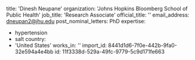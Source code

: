 title: 'Dinesh Neupane'
organization: 'Johns Hopkins Bloomberg School of Public Health'
job_title: 'Research Associate'
official_title: ''
email_address: dneupan2@jhu.edu
post_nominal_letters: PhD
expertise:
  - hypertension
  - salt
country:
  - 'United States'
works_in: ''
import_id: 8441d1d6-7f0e-442b-9fa0-32e594a4e4bb
id: 11f3338d-529a-49fc-9779-5c9d171fe663
